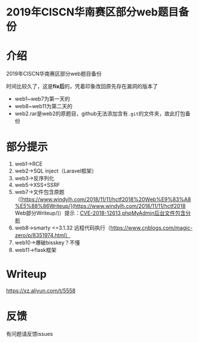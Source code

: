 # 2019年CISCN华南赛区部分web题目备份


# 介绍

2019年CISCN华南赛区部分web题目备份

时间比较久了，这是**fix后**的，凭着印象改回原先存在漏洞的版本了

- web1~web7为第一天的
- web8~web11为第二天的
- web2.rar是web2的原题目，github无法添加含有`.git`的文件夹，故此打包备份

# 部分提示

1. web1->RCE
2. web2->SQL inject（Laravel框架）
3. web3->反序列化
4. web5->XSS+SSRF
5. web7->文件包含原题（[https://www.windylh.com/2018/11/11/hctf2018%20Web%E9%83%A8%E5%88%86Writeup/](https://www.windylh.com/2018/11/11/hctf2018 Web部分Writeup/)）提示：[CVE-2018-12613 phpMyAdmin后台文件包含分析](http://seaii-blog.com/index.php/2018/07/03/84.html)
6. web8->smarty <=3.1.32 远程代码执行（https://www.cnblogs.com/magic-zero/p/8351974.html）
7. web10->爆破bisskey？不懂
8. web11->flask框架

# Writeup

https://xz.aliyun.com/t/5558

# 反馈

有问题请反馈issues
